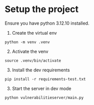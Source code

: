 # Setup the project 

Ensure you have python 3.12.10 installed.

1. Create the virtual env
```
python -m venv .venv
```

2. Activate the venv

```
source .venv/bin/activate
```

3. Install the dev requirements
```
pip install -r requirements-test.txt
```

3. Start the server in dev mode
```
python vulnerabilitieserver/main.py
```


